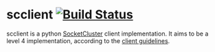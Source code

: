 # scclient [![Build Status](https://travis-ci.org/Jnesselr/scclient.svg?branch=master)](https://travis-ci.org/Jnesselr/scclient)

scclient is a python [SocketCluster](https://socketcluster.io/) client implementation. It aims to be a level 4 implementation, according to the [client guidelines](https://github.com/SocketCluster/client-drivers).